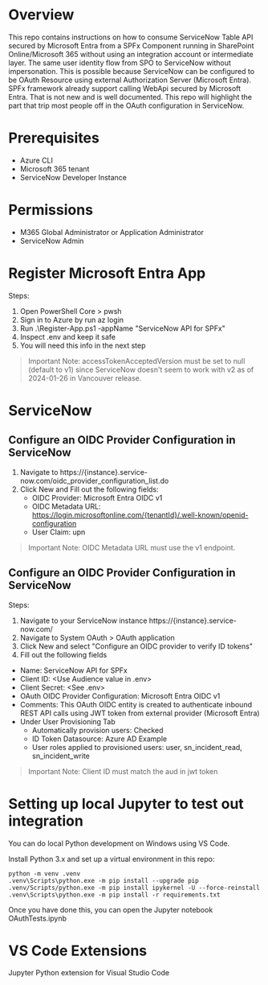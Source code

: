 # Overview
This repo contains instructions on how to consume ServiceNow Table API secured by Microsoft Entra from a SPFx Component running in SharePoint Online/Microsoft 365 without using an integration account or intermediate layer. The same user identity flow from SPO to ServiceNow without impersonation. This is possible because ServiceNow can be configured to be OAuth Resource using external Authorization Server (Microsoft Entra). SPFx framework already support calling WebApi secured by Microsoft Entra. That is not new and is well documented. This repo will highlight the part that trip most people off in the OAuth configuration in ServiceNow. 

# Prerequisites
- Azure CLI
- Microsoft 365 tenant
- ServiceNow Developer Instance

# Permissions
- M365 Global Administrator or Application Administrator
- ServiceNow Admin

# Register Microsoft Entra App
Steps:
1. Open PowerShell Core > pwsh
2. Sign in to Azure by run az login
3. Run .\Register-App.ps1 -appName "ServiceNow API for SPFx"
4. Inspect .env and keep it safe
5. You will need this info in the next step

> Important Note: accessTokenAcceptedVersion must be set to null (default to v1) since ServiceNow doesn't seem to work with v2 as of 2024-01-26 in Vancouver release.

# ServiceNow
## Configure an OIDC Provider Configuration in ServiceNow
1. Navigate to https://{instance}.service-now.com/oidc_provider_configuration_list.do
2. Click New and Fill out the following fields:
    - OIDC Provider: Microsoft Entra OIDC v1
    - OIDC Metadata URL: https://login.microsoftonline.com/{tenantId}/.well-known/openid-configuration
    - User Claim: upn

> Important Note: OIDC Metadata URL must use the v1 endpoint. 

## Configure an OIDC Provider Configuration in ServiceNow
Steps:
1. Navigate to your ServiceNow instance https://{instance}.service-now.com/
2. Navigate to System OAuth > OAuth application
3. Click New and select "Configure an OIDC provider to verify ID tokens"
4. Fill out the following fields
- Name: ServiceNow API for SPFx
- Client ID: <Use Audience value in .env>
- Client Secret: <See .env>
- OAuth OIDC Provider Configuration: Microsoft Entra OIDC v1 <Created in previous step>
- Comments: This OAuth OIDC entity is created to authenticate inbound REST API calls using JWT token from external provider (Microsoft Entra)
- Under User Provisioning Tab
    - Automatically provision users: Checked
    - ID Token Datasource: Azure AD Example
    - User roles applied to provisioned users: user, sn_incident_read, sn_incident_write

> Important Note: Client ID must match the aud in jwt token 

# Setting up local Jupyter to test out integration
You can do local Python development on Windows using VS Code. 

Install Python 3.x and set up a virtual environment in this repo:
```
python -m venv .venv
.venv\Scripts\python.exe -m pip install --upgrade pip
.venv/Scripts/python.exe -m pip install ipykernel -U --force-reinstall
.venv\Scripts\python.exe -m pip install -r requirements.txt
```
Once you have done this, you can open the Jupyter notebook OAuthTests.ipynb 

# VS Code Extensions
Jupyter
Python extension for Visual Studio Code

